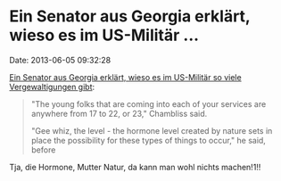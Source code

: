 Ein Senator aus Georgia erklärt, wieso es im US-Militär \...
============================================================

Date: 2013-06-05 09:32:28

[Ein Senator aus Georgia erklärt, wieso es im US-Militär so viele
Vergewaltigungen
gibt](http://www.reuters.com/article/2013/06/04/us-usa-military-sexassault-hormones-idUSBRE9531DF20130604):

> \"The young folks that are coming into each of your services are
> anywhere from 17 to 22, or 23,\" Chambliss said.
>
> \"Gee whiz, the level - the hormone level created by nature sets in
> place the possibility for these types of things to occur,\" he said,
> before

Tja, die Hormone, Mutter Natur, da kann man wohl nichts machen!1!!
